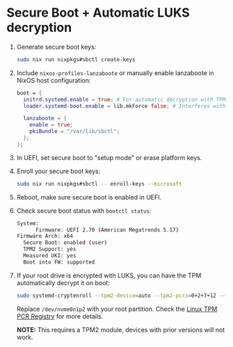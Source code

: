 # Secure Boot + Automatic LUKS decryption

1. Generate secure boot keys:

   ```bash
   sudo nix run nixpkgs#sbctl create-keys
   ```

1. Include `nixos-profiles-lanzaboote` or manually enable lanzaboote in NixOS host configuration:

   ```nix
   boot = {
     initrd.systemd.enable = true; # For automatic decryption with TPM.
     loader.systemd-boot.enable = lib.mkForce false; # Interferes with lanzaboote and must be force-disabled.

     lanzaboote = {
       enable = true;
       pkiBundle = "/var/lib/sbctl";
     };
   };
   ```

1. In UEFI, set secure boot to "setup mode" or erase platform keys.

1. Enroll your secure boot keys:

   ```bash
   sudo nix run nixpkgs#sbctl -- enroll-keys --microsoft
   ```

1. Reboot,  make sure secure boot is enabled in UEFI.

1. Check secure boot status with `bootctl status`:

   ```bash
   System:
         Firmware: UEFI 2.70 (American Megatrends 5.17)
   Firmware Arch: x64
     Secure Boot: enabled (user)
     TPM2 Support: yes
     Measured UKI: yes
     Boot into FW: supported
   ```

1. If your root drive is encrypted with LUKS, you can have the TPM automatically decrypt it on boot:

   ```bash
   sudo systemd-cryptenroll --tpm2-device=auto --tpm2-pcrs=0+2+7+12 --wipe-slot=tpm2 /dev/nvme0n1p2
   ```

   Replace `/dev/nvme0n1p2` with your root partition.
   Check the [Linux TPM PCR Registry](https://uapi-group.org/specifications/specs/linux_tpm_pcr_registry/) for more details.

   **NOTE:** This requires a TPM2 module, devices with prior versions will not work.
